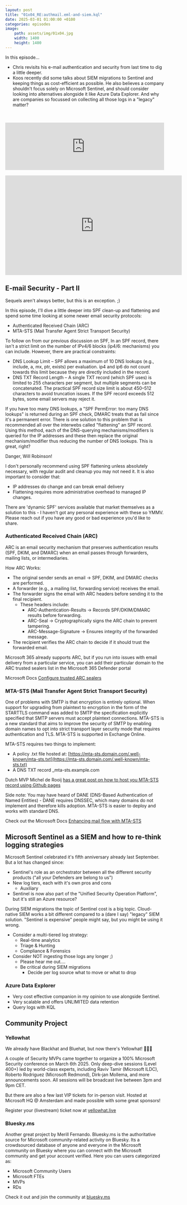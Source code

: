```yaml
---
layout: post
title: "01x04_RE:authmail.eml-and-siem.kql"
date: 2025-03-01 01:00:00 +0100
categories: episodes
image:
    path: assets/img/01x04.jpg
    width: 1400
    height: 1400
---
```

In this episode...

* Chris revisits his e-mail authentication and security from last time to dig a little deeper.
* Koos recently did some talks about SIEM migrations to Sentinel and keeping things as cost-efficient as possible. He also believes a company shouldn't focus solely on Microsoft Sentinel, and should consider looking into alternatives alongside it like Azure Data Explorer. And why are companies so focussed on collecting all those logs in a "legacy" matter?
<br>
<br>
<iframe src="https://player.rss.com/df3ndr/1916672?theme=dark" style="width: 100%; height: 150px;" title="01x04_RE:authmail.eml-and-siem.kql" frameBorder="0" allow="accelerometer; autoplay; clipboard-write; encrypted-media; gyroscope; picture-in-picture"><a href="https://rss.com/podcasts/df3ndr/1916672/">01x04_RE:authmail.eml-and-siem.kql | RSS.com</a></iframe>
<br>
<br>
<iframe width="560" height="315" src="http://www.youtube.com/embed/rEqI7uyV91Y?si=mGvwIIM4cS77UALW" title="YouTube video player" frameborder="0" allow="accelerometer; autoplay; clipboard-write; encrypted-media; gyroscope; picture-in-picture; web-share" referrerpolicy="strict-origin-when-cross-origin" allowfullscreen></iframe>

## E-mail Security - Part II

Sequels aren't always better, but this is an exception. ;)

In this episode, I'll dive a little deeper into SPF clean-up and flattening and spend some time looking at some newer email security protocols:

* Authenticated Received Chain (ARC)
* MTA-STS (Mail Transfer Agent Strict Transport Security)

To follow on from our previous discussion on SPF, In an SPF record, there isn't a strict limit on the number of IPv4/6 blocks (ip4/6: mechanisms) you can include. However, there are practical constraints:

* DNS Lookup Limit – SPF allows a maximum of 10 DNS lookups (e.g., include, a, mx, ptr, exists) per evaluation. ip4 and ip6 do not count towards this limit because they are directly included in the record.
* DNS TXT Record Length – A single TXT record (which SPF uses) is limited to 255 characters per segment, but multiple segments can be concatenated. The practical SPF record size limit is about 450–512 characters to avoid truncation issues. If the SPF record exceeds 512 bytes, some email servers may reject it.

If you have too many DNS lookups, a "SPF PermError: too many DNS lookups" is returned during an SPF check, DMARC treats that as fail since it's a permanent error. There is one  solution to this problem that is recommended all over the interwebs called "flattening" an SPF record. Using this method, each of the DNS-querying mechanisms/modifiers is queried for the IP addresses and these then replace the original mechanism/modifier thus reducing the number of DNS lookups. This is great, right?

Danger, Will Robinson!

I don't personally recommend using SPF flattening unless absolutely necessary, with regular audit and cleanup you may not need it. It is also important to consider that:

* IP addresses do change and can break email delivery
* Flattening requires more administrative overhead to managed IP changes.

There are 'dynamic SPF' services available that market themselves as a solution to this - I haven't got any personal experience with these so YMMV. Please reach out if you have any good or bad experience you'd like to share.

### Authenticated Received Chain (ARC)

ARC is an email security mechanism that preserves authentication results (SPF, DKIM, and DMARC) when an email passes through forwarders, mailing lists, or intermediaries.

How ARC Works:

* The original sender sends an email → SPF, DKIM, and DMARC checks are performed.
* A forwarder (e.g., a mailing list, forwarding service) receives the email.
* The forwarder signs the email with ARC headers before sending it to the final recipient.
  * These headers include:
    * ARC-Authentication-Results → Records SPF/DKIM/DMARC results before forwarding.
    * ARC-Seal → Cryptographically signs the ARC chain to prevent tampering.
    * ARC-Message-Signature → Ensures integrity of the forwarded message.
* The recipient verifies the ARC chain to decide if it should trust the forwarded email.

Microsoft 365 already supports ARC, but if you run into issues with email delivery from a particular service, you can add their particular domain to the ARC trusted sealers list in the Microsoft 365 Defender portal

Microsoft Docs [Configure trusted ARC sealers](https://learn.microsoft.com/en-us/defender-office-365/email-authentication-arc-configure)

### MTA-STS (Mail Transfer Agent Strict Transport Security)

One of problems with SMTP is that encryption is entirely optional. When support for upgrading from plaintext to encryption in the form of the STARTTLS command was added to SMTP the specification explicitly specified that SMTP servers must accept plaintext connections. MTA-STS is a new standard that aims to improve the security of SMTP by enabling domain names to opt into strict transport layer security mode that requires authentication and TLS. MTA-STS is supported in Exchange Online.

MTA-STS requires two things to implement:

* A policy .txt file hosted at: [https://mta-sts.domain.com/.well-known/mta-sts.txt](https://mta-sts.domain.com/.well-known/mta-sts.txt)
* A DNS TXT record _mta-sts.example.com

Dutch MVP Michel de Rooij [has a great post on how to host you MTA-STS record using Github pages](https://eightwone.com/2023/10/05/hosting-mta-sts-policy-using-github-pages/)

Side note: You may have heard of DANE (DNS-Based Authentication of Named Entities) - DANE requires DNSSEC, which many domains do not implement and therefore kills adoption. MTA-STS is easier to deploy and works with standard DNS.

Check out the Microsoft Docs [Enhancing mail flow with MTA-STS](https://learn.microsoft.com/en-us/purview/enhancing-mail-flow-with-mta-sts)

## Microsoft Sentinel as a SIEM and how to re-think logging strategies

Microsoft Sentinel celebrated it's fifth anniversary already last September. But a lot has changed since:

* Sentinel's role as an orchestrator between all the different security products ("all your Defenders are belong to us")
* New log tiers, each with it's own pros and cons
  * Auxiliary
* Sentinel is now also part of the "Unified Security Operation Platform", but it's still an Azure resource?

During SIEM migrations the topic of Sentinel cost is a big topic.
Cloud-native SIEM works a bit different compared to a (dare I say) "legacy" SIEM solution.
"Sentinel is expensive" people might say, but you might be using it wrong.

* Consider a multi-tiered log strategy:
  * Real-time analytics
  * Triage & Hunting
  * Compliance & Forensics
* Consider NOT ingesting those logs any longer ;)
  * Please hear me out....
  * Be critical during SIEM migrations
    * Decide per log source what to move or what to drop

### Azure Data Explorer

* Very cost effective companion in my opinion to use alongside Sentinel.
* Very scalable and offers UNLIMITED data retention
* Query logs with KQL

## Community Project

### Yellowhat

We already have Blackhat and Bluehat, but now there's Yellowhat! 👷🏻‍♂️

A couple of Security MVPs came together to organize a 100% Microsoft Security conference on March 6th 2025.
Only deep-dive sessions (Level 400+) led by world-class experts, including Raviv Tamir (Microsoft ILDC), Roberto Rodriguez (Microsoft Redmond), Dirk-jan Mollema, and more announcements soon.
All sessions will be broadcast live between 3pm and 9pm CET.

But there are also a few last VIP tickets for in-person visit. Hosted at Microsoft HQ @ Amsterdam and made possible with some great sponsors!

Register your (livestream) ticket now at [yellowhat.live](https://yellowhat.live)

### Bluesky.ms

Another great project by Merill Fernando. Bluesky.ms is the authoritative source for Microsoft community-related activity on Bluesky. Its a crowdsourced database of anyone and everyone in the Microsoft community on Bluesky where you can connect with the Microsoft community and get your account verified. Here you can users categorized as:

* Microsoft Community Users
* Microsoft FTEs
* MVPs
* RDs

Check it out and join the community at [bluesky.ms](https://bluesky.ms)
